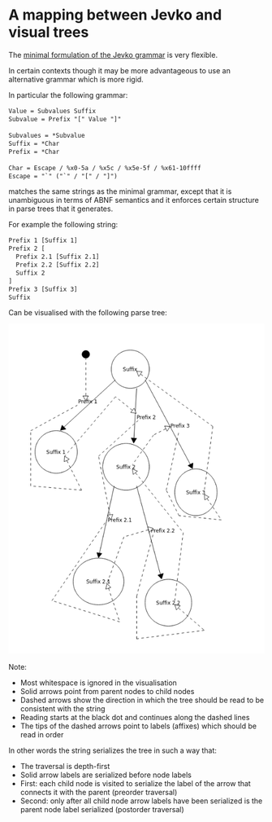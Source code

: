 # A mapping between Jevko and visual trees

The [minimal formulation of the Jevko grammar](https://jevko.org) is very flexible.

In certain contexts though it may be more advantageous to use an alternative grammar which is more rigid.

In particular the following grammar:

```abnf
Value = Subvalues Suffix
Subvalue = Prefix "[" Value "]"

Subvalues = *Subvalue
Suffix = *Char
Prefix = *Char

Char = Escape / %x0-5a / %x5c / %x5e-5f / %x61-10ffff
Escape = "`" ("`" / "[" / "]")
```

matches the same strings as the minimal grammar, except that it is unambiguous in terms of ABNF semantics and it enforces certain structure in parse trees that it generates.

For example the following string:

```
Prefix 1 [Suffix 1] 
Prefix 2 [
  Prefix 2.1 [Suffix 2.1] 
  Prefix 2.2 [Suffix 2.2] 
  Suffix 2
]
Prefix 3 [Suffix 3]
Suffix
```

Can be visualised with the following parse tree:

![visualisation](img/2022-10-10-2d-tree.png)

Note:

* Most whitespace is ignored in the visualisation
* Solid arrows point from parent nodes to child nodes
* Dashed arrows show the direction in which the tree should be read to be consistent with the string
* Reading starts at the black dot and continues along the dashed lines
* The tips of the dashed arrows point to labels (affixes) which should be read in order

In other words the string serializes the tree in such a way that:

* The traversal is depth-first
* Solid arrow labels are serialized before node labels
* First: each child node is visited to serialize the label of the arrow that connects it with the parent (preorder traversal)
* Second: only after all child node arrow labels have been serialized is the parent node label serialized (postorder traversal)
